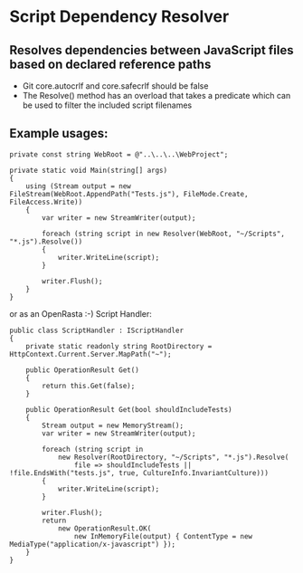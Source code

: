 Script Dependency Resolver
===
Resolves dependencies between JavaScript files based on declared reference paths
---
 * Git core.autocrlf and core.safecrlf should be false
 * The Resolve() method has an overload that takes a predicate which can be used to filter the included script filenames

Example usages:
---

    private const string WebRoot = @"..\..\..\WebProject";

    private static void Main(string[] args)
    {
        using (Stream output = new FileStream(WebRoot.AppendPath("Tests.js"), FileMode.Create, FileAccess.Write))
        {
            var writer = new StreamWriter(output);

            foreach (string script in new Resolver(WebRoot, "~/Scripts", "*.js").Resolve())
            {
                writer.WriteLine(script);
            }

            writer.Flush();
        }
    }

or as an OpenRasta :-) Script Handler:

    public class ScriptHandler : IScriptHandler
    {
        private static readonly string RootDirectory = HttpContext.Current.Server.MapPath("~");

        public OperationResult Get()
        {
            return this.Get(false);
        }

        public OperationResult Get(bool shouldIncludeTests)
        {
            Stream output = new MemoryStream();
            var writer = new StreamWriter(output);

            foreach (string script in
                new Resolver(RootDirectory, "~/Scripts", "*.js").Resolve(
                    file => shouldIncludeTests || !file.EndsWith("tests.js", true, CultureInfo.InvariantCulture)))
            {
                writer.WriteLine(script);
            }

            writer.Flush();
            return
                new OperationResult.OK(
                    new InMemoryFile(output) { ContentType = new MediaType("application/x-javascript") });
        }
    }

